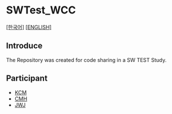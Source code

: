 # SWTest_WCC

<!-- URL 넣는 방법 : [내용](URL) -->
[[한국어]](https://github.com/Chanmi-Kim/SWTest_WCC/blob/master/README.ko.md)
[[ENGLISH]](https://github.com/Chanmi-Kim/SWTest_WCC/blob/master/README.md)

## Introduce

The Repository was created for code sharing in a SW TEST Study.<br>

## Participant
- [KCM](https://github.com/Chanmi-Kim) <br>
- [CMH](https://github.com/chans08) <br>
- [JWJ](https://github.com/woojoovove) <br>
